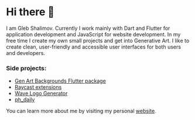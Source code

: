 # Hi there 👋

I am Gleb Shalimov. Currently I work mainly with Dart and Flutter for application development and JavaScript for website development. In my free time I create my own small projects and get into Generative Art. I like to create clean, user-friendly and accessible user interfaces for both users and developers.

### Side projects:

- [Gen Art Backgrounds Flutter package](https://pub.dev/packages/gen_art_bg)
- [Raycast extensions](https://www.raycast.com/khlebobul)
- [Wave Logo Generator](https://wave-logo.vercel.app/)
- [ph_daily](https://t.me/ph_daily)

You can learn more about me by visiting my personal [website](https://khlebobul.github.io).
